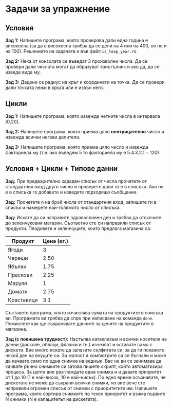 # Задачи за упражнение

## Условия
**Зад 1:** Напишете програма, която проверява дали една година е високосна (за да е високосна трябва да се дели на 4 или на 400, но не и на 100).
Решението на задачата е във файл `is_leap_year.rb`

**Зад 2:** Нека от конзолата се въведат 3 произволни числа. Да се провери дали числата могат да образуват триъгълник и ако да, да се изведе вида му. 

**Зад 3:** Дадени са радиус на кръг и координати на точка. Да се провери дали точката лежи в кръга или е извън него. 


## Цикли
**Зад 1:** Напишете програма, която извежда четните числа в интервала [0,20].

**Зад 2:** Напишете програма, която приема цяло **неотрицателно** число и извежда всички негови делители.

**Зад 3:** Напишете програма, която приема цяло число и извежда факториела му (т.е. ако въведем 5 то факториела му е 5.4.3.2.1 = 120)

## Условия + Цикли + Типове данни 

**Зад:** При предварително зададен списък от числа прочетете от стандартния вход друго число и проверете дали то е в списъка. Ако не е в списъка го добавете и изведете подходящо съобщение.

**Зад:** Прочетете n на брой числа от стандартния вход, запишете ги в списък и намерете най-голямото число от списъка. 

**Зад:** Искате да си направите здравословен ден и трябва да отскочите до зеленчуковия магазин. Съответно сте си направили списък от продукти. Плодовете и зеленчуците, които предлага магазина са:

| Продукт  | Цена (кг.) |
| ------------- | ------------- |
| Ягоди  | 3  |
| Череши | 2.50  |
| Ябълки | 1.75  |
| Праскови | 2.25  |
| Маруля | 1  |
| Домати | 2.75  |
| Краставици | 3.1  |

Съставете програма, която изчислява сумата на продуктите в списъка ви. Програмата ви трябва да спре при написване на команда `done`. Помислете как ще съхранявате данните за цените на продуктите в магазина.

**Зад (с повишена трудност):** Настъпва катаклизъм и всички носители на данни (дискове, облаци, флашки и тн.) изчезват и оставате само с дискети. Вие много искате да запазите селфитата си, за да ги покажете някой ден на внуците си. За жалост и компютрите са се бъгнали и може да качвате само по една снимка на веднъж. Вас не ви се занимава да качвате ръчно снимките си затова пишете скрипт, който автоматизира процеса. За целта вие разглеждате една снимка и и давате приоритет от 1 до 10 (1 е най-висок, 10 е най-нисък). 
По едно време осъзнавате, че дискетата не може да съхрани всички снимки, но вие вече сте направили огромен списък от снимки с приоритетите им. Напишете програма, която сортира снимките по техен приоритет и взима първите N снимки (N e капацитетът на дискетата). 
